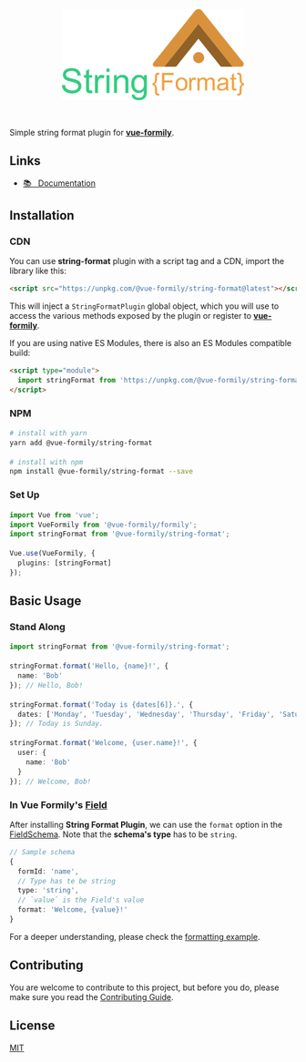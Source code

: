 <p align="center">
  <a href="https://vue-formily.netlify.app/plugins/string-format" target="_blank">
    <img width="320" src="./.github/logo.png">
  </a>
</p>
<br>

Simple string format plugin for [**vue-formily**](https://vue-formily.netlify.app).

## Links
- [📚 &nbsp; Documentation](https://vue-formily.netlify.app/plugins/string-format)

## Installation
### CDN
You can use **string-format** plugin with a script tag and a CDN, import the library like this:

```html
<script src="https://unpkg.com/@vue-formily/string-format@latest"></script>
```

This will inject a `StringFormatPlugin` global object, which you will use to access the various methods exposed by the plugin or register to [**vue-formily**](https://vue-formily.netlify.app).

If you are using native ES Modules, there is also an ES Modules compatible build:

```html
<script type="module">
  import stringFormat from 'https://unpkg.com/@vue-formily/string-format@latest/dist/string-format-plugin.esm.js'
</script>
```

### NPM
```sh
# install with yarn
yarn add @vue-formily/string-format

# install with npm
npm install @vue-formily/string-format --save
```

### Set Up

```typescript
import Vue from 'vue';
import VueFormily from '@vue-formily/formily';
import stringFormat from '@vue-formily/string-format';

Vue.use(VueFormily, {
  plugins: [stringFormat]
});
```

## Basic Usage
### Stand Along
```typescript
import stringFormat from '@vue-formily/string-format';

stringFormat.format('Hello, {name}!', {
  name: 'Bob'
}); // Hello, Bob!

stringFormat.format('Today is {dates[6]}.', {
  dates: ['Monday', 'Tuesday', 'Wednesday', 'Thursday', 'Friday', 'Saturday', 'Sunday']
}); // Today is Sunday.

stringFormat.format('Welcome, {user.name}!', {
  user: {
    name: 'Bob'
  }
}); // Welcome, Bob!
```

### In Vue Formily's [Field](https://vue-formily.netlify.app/api/field)
After installing **String Format Plugin**, we can use the `format` option in the [FieldSchema](https://vue-formily.netlify.app/api/field#constructor). Note that the **schema's type** has to be `string`.

```typescript
// Sample schema
{
  formId: 'name',
  // Type has te be string
  type: 'string',
  // `value` is the Field's value
  format: 'Welcome, {value}!'
}
```


For a deeper understanding, please check the [formatting example](https://vue-formily.netlify.app/examples/formatting).


## Contributing

You are welcome to contribute to this project, but before you do, please make sure you read the [Contributing Guide](https://github.com/vue-formily/formily/blob/main/.github/CONTRIBUTING.md).

## License

[MIT](./LICENSE)

